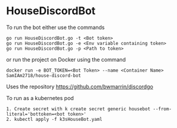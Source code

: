 # HouseDiscordBot

To run the bot either use the commands

```
go run HouseDiscordBot.go -t <Bot token>
go run HouseDiscordBot.go -e <Env variable containing token>
go run HouseDiscordBot.go -p <Path to token>
```

or run the project on Docker using the command

```
docker run -e BOT_TOKEN=<Bot Token> --name <Container Name> SamIAm2718/house-discord-bot
```

Uses the repository https://github.com/bwmarrin/discordgo 


To run as a kubernetes pod 

```
1. Create secret with k create secret generic housebot --from-literal='bottoken=<bot token>'
2. kubectl apply -f k3sHouseBot.yaml
```